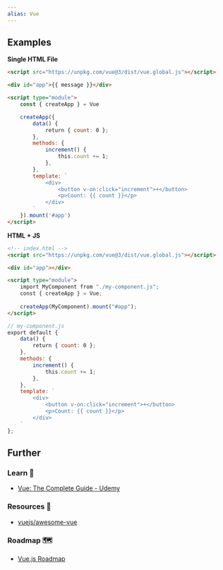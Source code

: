 ```yaml
---
alias: Vue
---
```

## Examples

**Single HTML File**

```html
<script src="https://unpkg.com/vue@3/dist/vue.global.js"></script>

<div id="app">{{ message }}</div>

<script type="module">
    const { createApp } = Vue

    createApp({
        data() {
            return { count: 0 };
        },
        methods: {
            increment() {
                this.count += 1;
            },
        },
        template: `
            <div>
                <button v-on:click="increment">+</button>
                <p>Count: {{ count }}</p>
            </div>
        `
    }).mount('#app')
</script>
```

**HTML + JS**

```html
<!-- index.html -->
<script src="https://unpkg.com/vue@3/dist/vue.global.js"></script>

<div id="app"></div>

<script type="module">
    import MyComponent from "./my-component.js";
    const { createApp } = Vue;
    
    createApp(MyComponent).mount("#app");
</script>
```

```js
// my-component.js
export default {
    data() {
        return { count: 0 };
    },
    methods: {
        increment() {
            this.count += 1;
        },
    },
    template: `
        <div>
            <button v-on:click="increment">+</button>
            <p>Count: {{ count }}</p>
        </div>
    `
};
```


## Further

### Learn 🧠

- [Vue: The Complete Guide - Udemy](https://www.udemy.com/course/vuejs-2-the-complete-guide/)

### Resources 🧩

- [vuejs/awesome-vue](https://github.com/vuejs/awesome-vue#readme)

### Roadmap 🗺

- [Vue.js Roadmap](https://roadmap.sh/vue)